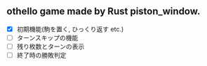 ## othello game made by Rust piston_window.

- [x] 初期機能(駒を置く, ひっくり返す etc.)
- [ ] ターンスキップの機能
- [ ] 残り枚数とターンの表示
- [ ] 終了時の勝敗判定